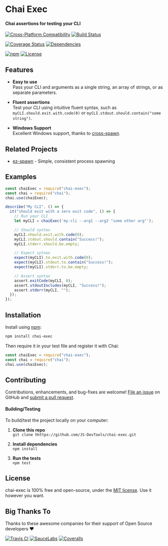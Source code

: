 Chai Exec
=======================

#### Chai assertions for testing your CLI

[![Cross-Platform Compatibility](https://jsdevtools.org/img/badges/os-badges.svg)](https://travis-ci.com/JS-DevTools/chai-exec)
[![Build Status](https://api.travis-ci.com/JS-DevTools/chai-exec.svg?branch=master)](https://travis-ci.com/JS-DevTools/chai-exec)

[![Coverage Status](https://coveralls.io/repos/github/JS-DevTools/chai-exec/badge.svg?branch=master)](https://coveralls.io/github/JS-DevTools/chai-exec?branch=master)
[![Dependencies](https://david-dm.org/JS-DevTools/chai-exec.svg)](https://david-dm.org/JS-DevTools/chai-exec)

[![npm](https://img.shields.io/npm/v/chai-exec.svg?maxAge=43200)](https://www.npmjs.com/package/chai-exec)
[![License](https://img.shields.io/npm/l/chai-exec.svg?maxAge=2592000)](LICENSE)


Features
--------------------------
- **Easy to use**<br>
  Pass your CLI and arguments as a single string, an array of strings, or as separate parameters.

- **Fluent assertions**<br>
  Test your CLI using intuitive fluent syntax, such as `myCLI.should.exit.with.code(0)` or `myCLI.stdout.should.contain("some string")`.

- **Windows Support**<br>
  Excellent Windows support, thanks to [cross-spawn](https://github.com/moxystudio/node-cross-spawn).


Related Projects
--------------------------
- [ez-spawn](https://github.com/JS-DevTools/ez-spawn) - Simple, consistent process spawning


Examples
--------------------------

```javascript
const chaiExec = require("chai-exec");
const chai = require("chai");
chai.use(chaiExec);

describe("My CLI", () => {
  it("should exit with a zero exit code", () => {
    // Run your CLI
    let myCLI = chaiExec('my-cli --arg1 --arg2 "some other arg"');

    // Should syntax
    myCLI.should.exit.with.code(0);
    myCLI.stdout.should.contain("Success!");
    myCLI.stderr.should.be.empty;

    // Expect sytnax
    expect(myCLI).to.exit.with.code(0);
    expect(myCLI).stdout.to.contain("Success!");
    expect(myCLI).stderr.to.be.empty;

    // Assert syntax
    assert.exitCode(myCLI, 0);
    assert.stdoutIncludes(myCLI, "Success!");
    assert.stderr(myCLI, "");
  });
});
```


Installation
--------------------------
Install using [npm](https://docs.npmjs.com/getting-started/what-is-npm):

```bash
npm install chai-exec
```

Then require it in your test file and register it with Chai:

```javascript
const chaiExec = require("chai-exec");
const chai = require("chai");
chai.use(chaiExec);
```


Contributing
--------------------------
Contributions, enhancements, and bug-fixes are welcome! [File an issue](https://github.com/JS-DevTools/chai-exec/issues) on GitHub and [submit a pull request](https://github.com/JS-DevTools/chai-exec/pulls).

#### Building/Testing
To build/test the project locally on your computer:

1. __Clone this repo__<br>
`git clone hhttps://github.com/JS-DevTools/chai-exec.git`

2. __Install dependencies__<br>
`npm install`

3. __Run the tests__<br>
`npm test`


License
--------------------------
chai-exec is 100% free and open-source, under the [MIT license](LICENSE). Use it however you want.


Big Thanks To
--------------------------
Thanks to these awesome companies for their support of Open Source developers ❤

[![Travis CI](https://jsdevtools.org/img/badges/travis-ci.svg)](https://travis-ci.com)
[![SauceLabs](https://jsdevtools.org/img/badges/sauce-labs.svg)](https://saucelabs.com)
[![Coveralls](https://jsdevtools.org/img/badges/coveralls.svg)](https://coveralls.io)
